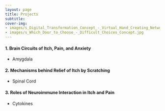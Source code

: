 ```yaml
---
layout: page
title: Projects
subtitle: 
cover-img: 
- images/s_Digital_Transformation_Concept_-_Virtual_Hand_Creating_Network.jpg
- images/s_Which_Door_to_Choose_-_Difficult_Choices_Concept.jpg
---
```


#### 1. Brain Circuits of Itch, Pain, and Anxiety
- Amygdala


#### 2. Mechanisms behind Relief of Itch by Scratching
- Spinal Cord

#### 3. Roles of Neuroimmune Interaction in Itch and Pain
- Cytokines
